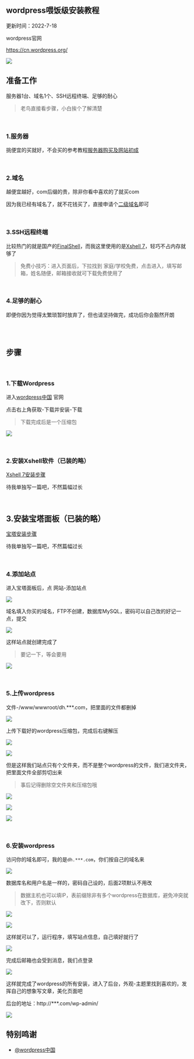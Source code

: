 ## wordpress喂饭级安装教程


更新时间：2022-7-18




wordpress官网

https://cn.wordpress.org/


![](https://ghproxy.com/https://raw.githubusercontent.com/Yiov/notes/main/wordpress/wordpress-01.png)




## 准备工作


服务器1台、域名1个、SSH远程终端、足够的耐心


> 老鸟直接看步骤，小白挨个了解清楚

</br>

### 1.服务器

挑便宜的买就好，不会买的参考教程[服务器购买及网站初成](https://github.com/Yiov/notes/tree/main/ECS)



</br>

### 2.域名

越便宜越好，com后缀的贵，除非你看中喜欢的了就买com

因为我已经有域名了，就不花钱买了，直接申请个[二级域名](https://github.com/Yiov/notes/tree/main/ECS#3域名可选)即可

</br>

### 3.SSH远程终端

比较热门的就是国产的[FinalShell](http://www.hostbuf.com/)，而我这里使用的是[Xshell 7](https://www.netsarang.com/zh/all-downloads/)，轻巧不占内存就够了

> 免费小技巧：进入页面后，下拉找到 家庭/学校免费，点击进入，填写邮箱，姓名随便，邮箱接收就可下载免费使用了

</br>

### 4.足够的耐心

即便你因为觉得太繁琐暂时放弃了，但也请坚持做完，成功后你会豁然开朗

</br>
</br>

## 步骤

</br>

### 1.下载Wordpress



进入[wordpress中国](https://cn.wordpress.org/) 官网

点击右上角获取-下载并安装-下载

> 下载完成后是一个压缩包

![](https://ghproxy.com/https://raw.githubusercontent.com/Yiov/notes/main/wordpress/wordpress-02.png)

</br>

### 2.安装Xshell软件（已装的略）

[Xshell 7安装步骤](https://www.baidu.com)

待我单独写一篇吧，不然篇幅过长

</br>

## 3.安装宝塔面板（已装的略）

[宝塔安装步骤](https://www.baidu.com)

待我单独写一篇吧，不然篇幅过长


</br>

### 4.添加站点


进入宝塔面板后，点 网站-添加站点

![](https://ghproxy.com/https://raw.githubusercontent.com/Yiov/notes/main/wordpress/wordpress-03.png)


域名填入你买的域名，FTP不创建，数据库MySQL，密码可以自己改的好记一点，提交


![](https://ghproxy.com/https://raw.githubusercontent.com/Yiov/notes/main/wordpress/wordpress-04.png)


这样站点就创建完成了

> 要记一下，等会要用

![](https://ghproxy.com/https://raw.githubusercontent.com/Yiov/notes/main/wordpress/wordpress-05.png)


</br>

### 5.上传wordpress

文件-/www/wwwroot/dh.***.com，把里面的文件都删掉

![](https://ghproxy.com/https://raw.githubusercontent.com/Yiov/notes/main/wordpress/wordpress-06.png)


上传下载好的wordpress压缩包，完成后右键解压

![](https://ghproxy.com/https://raw.githubusercontent.com/Yiov/notes/main/wordpress/wordpress-07.png)

![](https://ghproxy.com/https://raw.githubusercontent.com/Yiov/notes/main/wordpress/wordpress-08.png)


但是这样我们站点只有个文件夹，而不是整个wordpress的文件，我们进文件夹，把里面文件全部剪切出来

> 事后记得删除空文件夹和压缩包哦

![](https://ghproxy.com/https://raw.githubusercontent.com/Yiov/notes/main/wordpress/wordpress-09.png)

![](https://ghproxy.com/https://raw.githubusercontent.com/Yiov/notes/main/wordpress/wordpress-10.png)

![](https://ghproxy.com/https://raw.githubusercontent.com/Yiov/notes/main/wordpress/wordpress-11.png)


</br>

### 6.安装wordpress


访问你的域名即可，我的是`dh.***.com`，你们按自己的域名来

![](https://ghproxy.com/https://raw.githubusercontent.com/Yiov/notes/main/wordpress/wordpress-12.png)


数据库名和用户名是一样的，密码自己设的，后面2项默认不用改

> 数据主机也可以填IP，表前缀除非有多个wordpress在数据库，避免冲突就改下，否则默认

![](https://ghproxy.com/https://raw.githubusercontent.com/Yiov/notes/main/wordpress/wordpress-13.png)

![](https://ghproxy.com/https://raw.githubusercontent.com/Yiov/notes/main/wordpress/wordpress-14.png)


这样就可以了，运行程序，填写站点信息，自己填好就行了

![](https://ghproxy.com/https://raw.githubusercontent.com/Yiov/notes/main/wordpress/wordpress-15.png)


完成后邮箱也会受到消息，我们点登录

![](https://ghproxy.com/https://raw.githubusercontent.com/Yiov/notes/main/wordpress/wordpress-16.png)


这样就完成了wordpress的所有安装，进入了后台，外观-主题里找到喜欢的，发挥自己的想象写文章，美化页面吧

后台的地址：http://***.com/wp-admin/

![](https://ghproxy.com/https://raw.githubusercontent.com/Yiov/notes/main/wordpress/wordpress-17.png)











## 特别鸣谢


* [@wordpress中国](https://cn.wordpress.org/)
